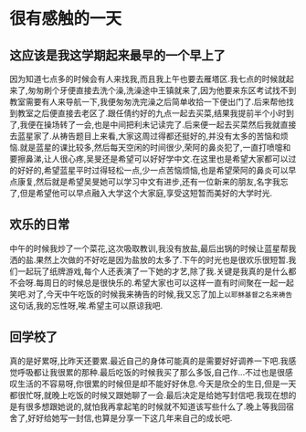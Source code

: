# 很有感触的一天

## 这应该是我这学期起来最早的一个早上了

因为知道七点多的时候会有人来找我,而且我上午也要去雁塔区.我七点的时候就起来了,匆匆刷个牙便直接去洗个澡,洗澡途中王镇就来了,因为他要来东区考试找不到教室需要有人来导航一下,我便匆匆洗完澡之后简单收拾一下便出门了.后来帮他找到教室之后便直接去老区了.跟任倩约好的九点一起去买菜,结果我提前半个小时到了,我便在操场转了一会,也是中间把利未记读完了.后来便一起去买菜然后我就直接去蓝星家了.从祷告题目上来看,大家这周过得都还挺好的,并没有太多的苦恼和烦恼.就是蓝星的课比较多,然后每天空闲的时间很少,荣阿的鼻炎犯了,一直打喷嚏和要擦鼻涕,让人很心疼,吴旻还是希望可以好好学中文.在这里也是希望大家都可以过的好好的,希望蓝星平时过得轻松一点,少一点苦恼烦恼,也是希望荣阿的鼻炎可以早点康复,然后就是希望吴旻她可以学习中文有进步,还有一位新来的朋友,名字我忘了,但是希望他可以早点融入大学这个大家庭,享受这短暂而美好的大学时光.

## 欢乐的日常

中午的时候我炒了一个菜花,这次吸取教训,我没有放盐,最后出锅的时候让蓝星帮我洒的盐.果然上次做的不好吃是因为盐放的太多了.下午的时光也是很欢乐很短暂.我们一起玩了纸牌游戏,每个人还表演了一下她的才艺,除了我.关键是我真的是什么都不会呀.每周日的时候总是很快乐的.希望大家也可以这样一直有时间聚在一起一起笑吧.对了,今天中午吃饭的时候我来祷告的时候,我又忘了加上`以耶稣基督之名来祷告`这句话,我的忘性呀,唉.希望主可以原谅我吧.

## 回学校了

真的是好累呀,比昨天还要累.最近自己的身体可能真的是需要好好调养一下吧.我感觉呼吸都让我很累的那种.最后吃饭的时候我买了那么多饭,自己作...不过也是很感叹生活的不容易呀,你很累的时候但是却不能好好休息.今天是欣仝的生日,但是一天都很忙呀,就晚上吃饭的时候又跟她聊了一会.最后决定是给她写封信吧.我现在想的是有很多想跟她说的,就怕我再拿起笔的时候就不知道该写些什么了.晚上等我回宿舍了,好好给她写一封信,也算是分享一下这几年来自己的成长吧.
